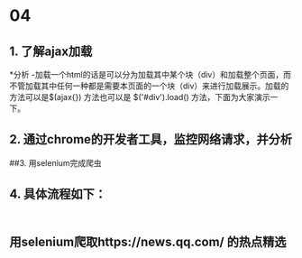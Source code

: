 # 04
## 1. 了解ajax加载
*分析
-加载一个html的话是可以分为加载其中某个块（div）和加载整个页面，而不管加载其中任何一种都是需要本页面的一个块（div）来进行加载展示。加载的方法可以是$(ajax{}) 方法也可以是 $('#div').load() 方法，下面为大家演示一下。
## 2. 通过chrome的开发者工具，监控网络请求，并分析
##3. 用selenium完成爬虫
## 4. 具体流程如下：
## <br>用selenium爬取https://news.qq.com/ 的热点精选

